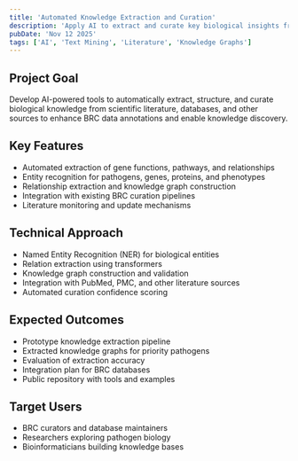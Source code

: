 ```yaml
---
title: 'Automated Knowledge Extraction and Curation'
description: 'Apply AI to extract and curate key biological insights from literature and other sources'
pubDate: 'Nov 12 2025'
tags: ['AI', 'Text Mining', 'Literature', 'Knowledge Graphs']
---
```


## Project Goal

Develop AI-powered tools to automatically extract, structure, and curate biological knowledge from scientific literature, databases, and other sources to enhance BRC data annotations and enable knowledge discovery.

## Key Features

- Automated extraction of gene functions, pathways, and relationships
- Entity recognition for pathogens, genes, proteins, and phenotypes
- Relationship extraction and knowledge graph construction
- Integration with existing BRC curation pipelines
- Literature monitoring and update mechanisms

## Technical Approach

- Named Entity Recognition (NER) for biological entities
- Relation extraction using transformers
- Knowledge graph construction and validation
- Integration with PubMed, PMC, and other literature sources
- Automated curation confidence scoring

## Expected Outcomes

- Prototype knowledge extraction pipeline
- Extracted knowledge graphs for priority pathogens
- Evaluation of extraction accuracy
- Integration plan for BRC databases
- Public repository with tools and examples

## Target Users

- BRC curators and database maintainers
- Researchers exploring pathogen biology
- Bioinformaticians building knowledge bases
